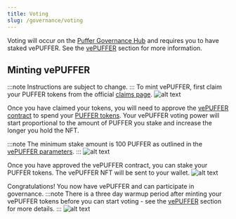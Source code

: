 ```yaml
---
title: Voting
slug: /governance/voting
---
```


Voting will occur on the [Puffer Governance Hub](https://vote.puffer.fi) and requires you to have staked vePUFFER. See the [vePUFFER](governance-token.md#what-is-vepuffer) section for more information.

## Minting vePUFFER
:::note
Instructions are subject to change.
:::
To mint vePUFFER, first claim your PUFFER tokens from the official [claims page](https://claims.puffer.fi).
![alt text](/img/token-claim.png)

Once you have claimed your tokens, you will need to approve the [vePUFFER contract](https://etherscan.io/address/0xA55eD5808aeCDF23AE3782C1443185f5D2363ce7) to spend your [PUFFER tokens](https://etherscan.io/address/0x4d1C297d39C5c1277964D0E3f8Aa901493664530). Your vePUFFER voting power will start proportional to the amount of PUFFER you stake and increase the longer you hold the NFT.

:::note
The minimum stake amount is 100 PUFFER as outlined in the [vePUFFER parameters](governance-token.md#vepuffer-parameters).
:::
![alt text](/img/token-approve.png)

Once you have approved the vePUFFER contract, you can stake your PUFFER tokens. The vePUFFER NFT will be sent to your wallet.
![alt text](/img/token-stake.png)

Congratulations! You now have vePUFFER and can participate in governance.
:::note
There is a three day warmup period after minting your vePUFFER tokens before you can start voting - see the [vePUFFER](governance-token.md#vepuffer-parameters) section for more details.
:::
![alt text](/img/token-complete.png)
